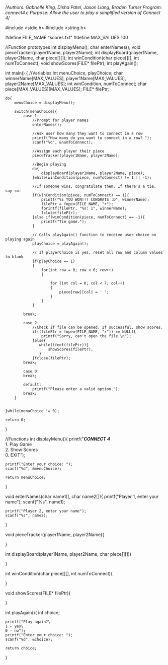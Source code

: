 /*Authors: Gabrielle King, Disha Patel, Jason Liang, Braden Turner
Program: connect4.c
Purpose: Allow the user to play a simplified version of Connect 4*/

#include <stdio.h>
#include <string.h>

#define FILE_NAME "scores.txt"
#define MAX_VALUES 100

//Function prototypes
int displayMenu();
char enterNames();
void pieceTracker(player1Name, player2Name);
int displayBoard(player1Name, player2Name, char piece[][]);
int winCondition(char piece[][], int numToConnect);
void showScores(FILE* filePtr);
int playAgain();

int main()
{
    //Variables
    int menuChoice, playChoice;
    char winnerName[MAX_VALUES], player1Name[MAX_VALUES], player2Name[MAX_VALUES];
    int winCondition, numToConnect;
    char piece[MAX_VALUES][MAX_VALUES];
    FILE* filePtr;
    
    do{
        menuChoice = displayMenu();
        
        switch(menuChoice){
            case 1:
                //Prompt for player names
                enterNames();
                
                //Ask user how many they want to connect in a row
                printf("How many do you want to connect in a row? ");
                scanf("%d", &numToConnect);
                
                //Assign each player their piece
                pieceTracker(player1Name, player2Name);
                
                //Begin playing
                do{
                    displayBoard(player1Name, player2Name, piece);
                }while(winCondition(piece, numToConnect) != 1 || -1);
                
                //If someone wins, congratulate them. If there's a tie, say so.
                if(winCondition(piece, numToConnect) == 1){
                    printf("%s YOU WON!!! CONGRATS :D", winnerName);
                    filePtr = fopen(FILE_NAME, "r");
                    fprintf(filePtr, "%s: 1", winnerName);
                    fclose(filePtr);
                }else if(winCondition(piece, numToConnect) == -1){
                    printf("Tie game.");
                }
                
                // Calls playAgain() function to receive user choice on playing again
                playChoice = playAgain();
                
                // If playerChoice is yes, reset all row and column values to blank
                if(playChoice == 1)
                {
                    for(int row = 0; row < 6; row++)
                    {
                    
                        for (int col = 0; col < 7; col++)
                        {
                            piece[row][col] = ' ';
                        }
                    }
                }
                
            break;
            
            case 2:
                //Check if file can be opened. If successful, show scores.
                if((filePtr = fopen(FILE_NAME, "r")) == NULL){
                    printf("Sorry, can't open the file.\n");
                }else{
                   while(!feof(filePtr)){
                       showScores(filePtr);
                   }
                }fclose(filePtr);
            break;
            
            case 0:
            break;
            
            default:
                printf("Please enter a valid option.");
            break;
        }
        
        
    }while(menuChoice != 0);

    return 0;
}

//Functions
int displayMenu(){
    printf("***CONNECT 4***\
        1. Play Game\
        2. Show Scores\
        0. EXIT");
        
    printf("Enter your choice: ");
    scanf("%d", &menuChoice);
    
    return menuChoice;
}

void enterNames(char name1[], char name2[]){
    printf("Player 1, enter your name");
    scanf("%s", name1);
    
    printf("Player 2, enter your name");
    scanf("%s", name2);
}

void pieceTracker(player1Name, player2Name){
    
}

int displayBoard(player1Name, player2Name, char piece[][]){
    
}

int winCondition(char piece[][], int numToConnect){
    
}

void showScores(FILE* filePtr){
    
}

int playAgain(){
    int choice; 
    
    printf("Play again?\
    1 - yes\
    0 - no");
    printf("Enter your choice: ");
    scanf("%d", &choice);   
    
    return choice;
}
